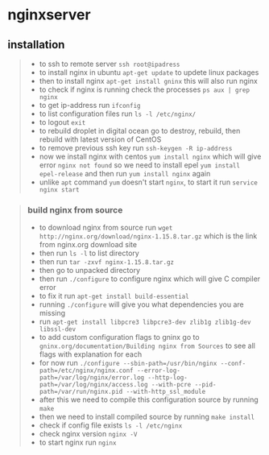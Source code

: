 # nginxserver
## installation
> - to ssh to remote server `ssh root@ipadress`
> - to install nginx in ubuntu `apt-get update` to updete linux packages
> - then to install nginx `apt-get install gninx` this will also run nginx
> - to check if nginx is running check the processes `ps aux | grep nginx`
> - to get ip-address run `ifconfig`
> - to list configuration files run `ls -l /etc/nginx/`
> - to logout `exit`
> - to rebuild droplet in digital ocean go to destroy, rebuild, then rebuild with latest version of CentOS
> - to remove previous ssh key run `ssh-keygen -R ip-address`
> - now we install nginx with centos `yum install nginx` which will give error `nginx not found` so we need to install epel `yum install epel-release` and then run `yum install nginx` again
> - unlike `apt` command `yum` doesn't start `nginx`, to start it run `service nginx start`

> ### build nginx from source
> - to download nginx from source run `wget http://nginx.org/download/nginx-1.15.8.tar.gz` which is the link from nginx.org download site
> - then run `ls -l` to list directory
> - then run `tar -zxvf nginx-1.15.8.tar.gz`
> - then go to unpacked directory
> - then run `./configure` to configure nginx which will give C compiler error
> - to fix it run `apt-get install build-essential`
> - running `./configure` will give you what dependencies you are missing
> - run `apt-get install libpcre3 libpcre3-dev zlib1g zlib1g-dev libssl-dev`
> - to add custom configuration flags to gninx go to `gninx.org/documentation/Building nginx from Sources` to see all flags with explanation for each
> - for now run `./configure --sbin-path=/usr/bin/nginx --conf-path=/etc/nginx/nginx.conf --error-log-path=/var/log/nginx/error.log --http-log-path=/var/log/nginx/access.log --with-pcre --pid-path=/var/run/nginx.pid --with-http_ssl_module`
> - after this we need to compile this configuration source by running `make`
> - then we need to install compiled source by running `make install`
> - check if config file exists `ls -l /etc/nginx`
> - check nginx version `nginx -V`
> - to start nginx run `nginx`
